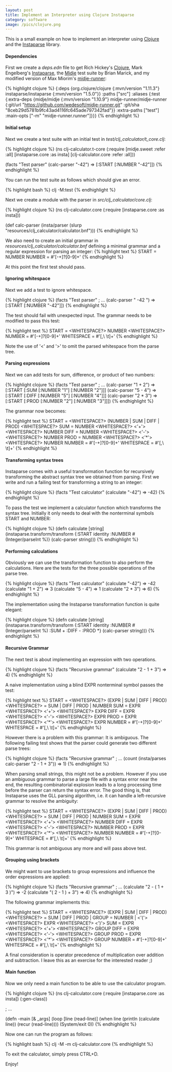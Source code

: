 ```yaml
---
layout: post
title: Implement an Interpreter using Clojure Instaparse
category: software
image: /pics/clojure.png
---
```


This is a small example on how to implement an interpreter using [Clojure][1] and the [Instaparse][2] library.

#### Dependencies

First we create a *deps.edn* file to get Rich Hickey's [Clojure][1], Mark Engelberg's [Instaparse][2], the [Midje][3] test suite by Brian Marick, and my modified version of Max Miorim's [midje-runner][5]:

{% highlight clojure %}
{:deps {org.clojure/clojure {:mvn/version "1.11.3"}
        instaparse/instaparse {:mvn/version "1.5.0"}}
 :paths ["src"]
 :aliases
 {:test
  {:extra-deps
   {midje/midje {:mvn/version "1.10.9"}
    midje-runner/midje-runner
    {:git/url "https://github.com/wedesoft/midje-runner.git"
     :git/sha "8ceb29d5781b9fc43ad4116fc645ade797342fad"}}
   :extra-paths ["test"]
   :main-opts ["-m" "midje-runner.runner"]}}}
{% endhighlight %}

#### Initial setup

Next we create a test suite with an initial test in *test/clj_calculator/t_core.clj*:

{% highlight clojure %}
(ns clj-calculator.t-core
  (:require [midje.sweet :refer :all]
            [instaparse.core :as insta]
            [clj-calculator.core :refer :all]))

(facts "Test parser"
       (calc-parser "-42") => [:START [:NUMBER "-42"]])
{% endhighlight %}

You can run the test suite as follows which should give an error.

{% highlight bash %}
clj -M:test
{% endhighlight %}

Next we create a module with the parser in *src/clj_calculator/core.clj*:

{% highlight clojure %}
(ns clj-calculator.core
    (:require [instaparse.core :as insta]))

(def calc-parser
  (insta/parser
    (slurp "resources/clj_calculator/calculator.bnf")))
{% endhighlight %}

We also need to create an initial grammar in *resources/clj_calculator/calculator.bnf* defining a minimal grammar and a regular expression for parsing an integer:
{% highlight text %}
START  = NUMBER
NUMBER = #'[-+]?[0-9]+'
{% endhighlight %}

At this point the first test should pass.

#### Ignoring whitespace

Next we add a test to ignore whitespace.

{% highlight clojure %}
(facts "Test parser"
       ; ...
       (calc-parser " -42 ") => [:START [:NUMBER "-42"]])
{% endhighlight %}

The test should fail with unexpected input.
The grammar needs to be modified to pass this test:

{% highlight text %}
START      = <WHITESPACE?> NUMBER <WHITESPACE?>
NUMBER     = #'[-+]?[0-9]+'
WHITESPACE = #'[,\ \t]+'
{% endhighlight %}

Note the use of '<' and '>' to omit the parsed whitespace from the parse tree.

#### Parsing expressions

Next we can add tests for sum, difference, or product of two numbers:

{% highlight clojure %}
(facts "Test parser"
       ; ...
       (calc-parser "1 + 2") => [:START [:SUM [:NUMBER "1"] [:NUMBER "2"]]]
       (calc-parser "5 - 4") => [:START [:DIFF [:NUMBER "5"] [:NUMBER "4"]]]
       (calc-parser "2 * 3") => [:START [:PROD [:NUMBER "2"] [:NUMBER "3"]]])
{% endhighlight %}

The grammar now becomes:

{% highlight text %}
START      = <WHITESPACE?> (NUMBER | SUM | DIFF | PROD) <WHITESPACE?>
SUM        = NUMBER <WHITESPACE?> <'+'> <WHITESPACE?> NUMBER
DIFF       = NUMBER <WHITESPACE?> <'-'> <WHITESPACE?> NUMBER
PROD       = NUMBER <WHITESPACE?> <'*'> <WHITESPACE?> NUMBER
NUMBER     = #'[-+]?[0-9]+'
WHITESPACE = #'[,\ \t]+'
{% endhighlight %}

#### Transforming syntax trees

Instaparse comes with a useful transformation function for recursively transforming the abstract syntax tree we obtained from parsing.
First we write and run a failing test for transforming a string to an integer:

{% highlight clojure %}
(facts "Test calculator"
       (calculate "-42") => -42)
{% endhighlight %}

To pass the test we implement a calculator function which transforms the syntax tree.
Initially it only needs to deal with the nonterminal symbols START and NUMBER:

{% highlight clojure %}
(defn calculate
  [string]
  (instaparse.transform/transform
    {:START  identity
     :NUMBER #(Integer/parseInt %)}
    (calc-parser string)))
{% endhighlight %}

#### Performing calculations

Obviously we can use the transformation function to also perform the calculations.
Here are the tests for the three possible operations of the parse tree.

{% highlight clojure %}
(facts "Test calculator"
       (calculate "-42") => -42
       (calculate "1 + 2") => 3
       (calculate "5 - 4") => 1
       (calculate "2 * 3") => 6)
{% endhighlight %}

The implementation using the Instaparse transformation function is quite elegant:

{% highlight clojure %}
(defn calculate
  [string]
  (instaparse.transform/transform
    {:START  identity
     :NUMBER #(Integer/parseInt %)
     :SUM    +
     :DIFF   -
     :PROD   *}
    (calc-parser string)))
{% endhighlight %}

#### Recursive Grammar

The next test is about implementing an expression with two operations.

{% highlight clojure %}
(facts "Recursive grammar"
       (calculate "2 - 1 + 3") => 4)
{% endhighlight %}

A naive implementation using a blind EXPR nonterminal symbol passes the test:

{% highlight text %}
START      = <WHITESPACE?> (EXPR | SUM | DIFF | PROD) <WHITESPACE?>
<EXPR>     = SUM | DIFF | PROD | NUMBER
SUM        = EXPR <WHITESPACE?> <'+'> <WHITESPACE?> EXPR
DIFF       = EXPR <WHITESPACE?> <'-'> <WHITESPACE?> EXPR
PROD       = EXPR <WHITESPACE?> <'*'> <WHITESPACE?> EXPR
NUMBER     = #'[-+]?[0-9]+'
WHITESPACE = #'[,\ \t]+'
{% endhighlight %}

However there is a problem with this grammar: It is ambiguous.
The following failing test shows that the parser could generate two different parse trees:

{% highlight clojure %}
(facts "Recursive grammar"
       ; ...
       (count (insta/parses calc-parser "2 - 1 + 3")) => 1)
{% endhighlight %}

When parsing small strings, this might not be a problem.
However if you use an ambiguous grammar to parse a large file with a syntax error near the end, the resulting combinatorial explosion leads to a long processing time before the parser can return the syntax error.
The good thing is, that Instaparse uses the GLL parsing algorithm, i.e. it can handle a left-recursive grammar to resolve the ambiguity:

{% highlight text %}
START      = <WHITESPACE?> (EXPR | SUM | DIFF | PROD) <WHITESPACE?>
<EXPR>     = SUM | DIFF | PROD | NUMBER
SUM        = EXPR <WHITESPACE?> <'+'> <WHITESPACE?> NUMBER
DIFF       = EXPR <WHITESPACE?> <'-'> <WHITESPACE?> NUMBER
PROD       = EXPR <WHITESPACE?> <'*'> <WHITESPACE?> NUMBER
NUMBER     = #'[-+]?[0-9]+'
WHITESPACE = #'[,\ \t]+'
{% endhighlight %}

This grammar is not ambiguous any more and will pass above test.

#### Grouping using brackets

We might want to use brackets to group expressions and influence the order expressions are applied:

{% highlight clojure %}
(facts "Recursive grammar"
       ; ...
       (calculate "2 - ( 1 + 3 )") => -2
       (calculate "( 2 - 1 ) + 3") => 4)
{% endhighlight %}

The following grammar implements this:

{% highlight text %}
START      = <WHITESPACE?> (EXPR | SUM | DIFF | PROD) <WHITESPACE?>
<EXPR>     = SUM | DIFF | PROD | GROUP
<GROUP>    = NUMBER | <'('> <WHITESPACE?> EXPR <WHITESPACE?>  <')'>
SUM        = EXPR <WHITESPACE?> <'+'> <WHITESPACE?> GROUP
DIFF       = EXPR <WHITESPACE?> <'-'> <WHITESPACE?> GROUP
PROD       = EXPR <WHITESPACE?> <'*'> <WHITESPACE?> GROUP
NUMBER     = #'[-+]?[0-9]+'
WHITESPACE = #'[,\ \t]+'
{% endhighlight %}

A final consideration is operator precedence of multiplication over addition and subtraction.
I leave this as an exercise for the interested reader ;)

#### Main function

Now we only need a main function to be able to use the calculator program.

{% highlight clojure %}
(ns clj-calculator.core
    (:require [instaparse.core :as insta])
    (:gen-class))

; ...

(defn -main
  [& _args]
  (loop [line (read-line)]
        (when line
          (println (calculate line))
          (recur (read-line))))
  (System/exit 0))
{% endhighlight %}

Now one can run the program as follows:

{% highlight bash %}
clj -M -m clj-calculator.core
{% endhighlight %}

To exit the calculator, simply press CTRL+D.

Enjoy!

[1]: https://clojure.org/
[2]: https://github.com/Engelberg/instaparse
[3]: https://github.com/marick/Midje/
[4]: https://github.com/wedesoft/midje-runner
[5]: https://github.com/miorimmax/midje-runner
